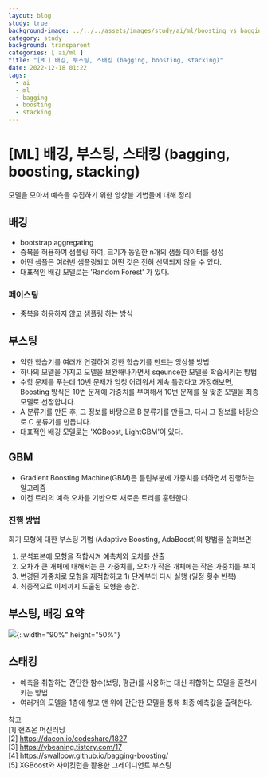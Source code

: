 ```yaml
---
layout: blog
study: true
background-image: ../../../assets/images/study/ai/ml/boosting_vs_bagging.png
category: study
background: transparent
categories: [ ai/ml ]
title: "[ML] 배깅, 부스팅, 스태킹 (bagging, boosting, stacking)"
date: 2022-12-18 01:22
tags:
  - ai
  - ml
  - bagging
  - boosting
  - stacking
---
```


# [ML] 배깅, 부스팅, 스태킹 (bagging, boosting, stacking)

모델을 모아서 예측을 수집하기 위한 앙상블 기법들에 대해 정리

## 배깅

- bootstrap aggregating
- 중복을 허용하여 샘플링 하여, 크기가 동일한 n개의 샘플 데이터를 생성
- 어떤 샘플은 여러번 샘플링되고 어떤 것은 전혀 선택되지 않을 수 있다.
- 대표적인 배깅 모델로는 'Random Forest' 가 있다.

### 페이스팅

- 중복을 허용하지 않고 샘플링 하는 방식

## 부스팅

- 약한 학습기를 여러개 연결하여 강한 학습기를 만드는 앙상블 방법
- 하나의 모델을 가지고 모델을 보완해나가면서 sqeunce한 모델을 학습시키는 방법
- 수학 문제를 푸는데 10번 문제가 엄청 어려워서 계속 틀렸다고 가정해보면, Boosting 방식은 10번 문제에 가중치를 부여해서 10번 문제를 잘 맞춘 모델을 최종 모델로 선정합니다.
- A 분류기를 만든 후, 그 정보를 바탕으로 B 분류기를 만들고, 다시 그 정보를 바탕으로 C 분류기를 만듭니다.
- 대표적인 배깅 모델로는 'XGBoost, LightGBM'이 있다.

## GBM

- Gradient Boosting Machine(GBM)은 틀린부분에 가중치를 더하면서 진행하는 알고리즘
- 이전 트리의 예측 오차를 기반으로 새로운 트리를 훈련한다.

### 진행 방법

회기 모형에 대한 부스팅 기법 (Adaptive Boosting, AdaBoost)의 방법을 살펴보면

1) 분석표본에 모형을 적합시켜 예측치와 오차를 산출
2) 오차가 큰 개체에 대해서는 큰 가중치를, 오차가 작은 개체에는 작은 가중치를 부여
3) 변경된 가중치로 모형을 재적합하고 1) 단계부터 다시 실행 (일정 횟수 반복)
4) 최종적으로 이제까지 도출된 모형을 총합.

## 부스팅, 배깅 요약

![](../../../assets/images/study/ai/ml/boosting_vs_bagging.png){: width="90%" height="50%"}

## 스태킹

- 예측을 취합하는 간단한 함수(보팅, 평균)를 사용하는 대신 취합하는 모델을 훈련시키는 방법
- 여러개의 모델을 1층에 쌓고 맨 위에 간단한 모델을 통해 최종 예측값을 출력한다.

참고  
[1] 핸즈온 머신러닝  
[2] https://dacon.io/codeshare/1827  
[3] https://ybeaning.tistory.com/17  
[4] https://swalloow.github.io/bagging-boosting/  
[5] XGBoost와 사이킷런을 활용한 그레이디언트 부스팅